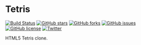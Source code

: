 # Tetris
[![Build Status](https://travis-ci.org/jdiemke/tetris.svg?branch=master)](https://travis-ci.org/jdiemke/tetris)
[![GitHub stars](https://img.shields.io/github/stars/jdiemke/tetris.svg)](https://github.com/jdiemke/tetris/stargazers)
[![GitHub forks](https://img.shields.io/github/forks/jdiemke/tetris.svg)](https://github.com/jdiemke/tetris/network)
[![GitHub issues](https://img.shields.io/github/issues/jdiemke/tetris.svg)](https://github.com/jdiemke/tetris/issues)
[![GitHub license](https://img.shields.io/github/license/jdiemke/tetris.svg)](https://github.com/jdiemke/tetris/blob/master/LICENSE)
[![Twitter](https://img.shields.io/twitter/url/https/github.com/jdiemke/tetris.svg?style=social)](https://twitter.com/intent/tweet?text=Wow:&url=https%3A%2F%2Fgithub.com%2Fjdiemke%2Ftetris)

HTML5 Tetris clone.